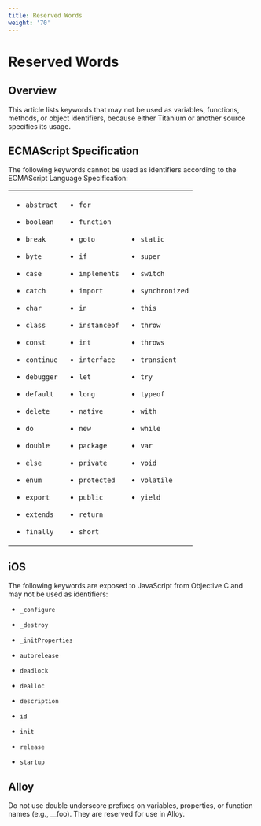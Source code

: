 ```yaml
---
title: Reserved Words
weight: '70'
---
```


# Reserved Words

## Overview

This article lists keywords that may not be used as variables, functions, methods, or object identifiers, because either Titanium or another source specifies its usage.

## ECMAScript Specification

The following keywords cannot be used as identifiers according to the ECMAScript Language Specification:

<table class="confluenceTable"><thead class=" "></thead><tfoot class=" "></tfoot><tbody class=" "><tr><td class="confluenceTd" rowspan="1" colspan="1"><ul class=" "><li class=" "><p><code>abstract</code></p></li><li class=" "><p><code>boolean</code></p></li><li class=" "><p><code>break</code></p></li><li class=" "><p><code>byte</code></p></li><li class=" "><p><code>case</code></p></li><li class=" "><p><code>catch</code></p></li><li class=" "><p><code>char</code></p></li><li class=" "><p><code>class</code></p></li><li class=" "><p><code>const</code></p></li><li class=" "><p><code>continue</code></p></li><li class=" "><p><code>debugger</code></p></li><li class=" "><p><code>default</code></p></li><li class=" "><p><code>delete</code></p></li><li class=" "><p><code>do</code></p></li><li class=" "><p><code>double</code></p></li><li class=" "><p><code>else</code></p></li><li class=" "><p><code>enum</code></p></li><li class=" "><p><code>export</code></p></li><li class=" "><p><code>extends</code></p></li><li class=" "><p><code>finally</code></p></li></ul></td><td class="confluenceTd" rowspan="1" colspan="1"><ul class=" "><li class=" "><p><code>for</code></p></li><li class=" "><p><code>function</code></p></li><li class=" "><p><code>goto</code></p></li><li class=" "><p><code>if</code></p></li><li class=" "><p><code>implements</code></p></li><li class=" "><p><code>import</code></p></li><li class=" "><p><code>in</code></p></li><li class=" "><p><code>instanceof</code></p></li><li class=" "><p><code>int</code></p></li><li class=" "><p><code>interface</code></p></li><li class=" "><p><code>let</code></p></li><li class=" "><p><code>long</code></p></li><li class=" "><p><code>native</code></p></li><li class=" "><p><code>new</code></p></li><li class=" "><p><code>package</code></p></li><li class=" "><p><code>private</code></p></li><li class=" "><p><code>protected</code></p></li><li class=" "><p><code>public</code></p></li><li class=" "><p><code>return</code></p></li><li class=" "><p><code>short</code></p></li></ul></td><td class="confluenceTd" rowspan="1" colspan="1"><ul class=" "><li class=" "><p><code>static</code></p></li><li class=" "><p><code>super</code></p></li><li class=" "><p><code>switch</code></p></li><li class=" "><p><code>synchronized</code></p></li><li class=" "><p><code>this</code></p></li><li class=" "><p><code>throw</code></p></li><li class=" "><p><code>throws</code></p></li><li class=" "><p><code>transient</code></p></li><li class=" "><p><code>try</code></p></li><li class=" "><p><code>typeof</code></p></li><li class=" "><p><code>with</code></p></li><li class=" "><p><code>while</code></p></li><li class=" "><p><code>var</code></p></li><li class=" "><p><code>void</code></p></li><li class=" "><p><code>volatile</code></p></li><li class=" "><p><code>yield</code></p></li></ul></td></tr></tbody></table>

## iOS

The following keywords are exposed to JavaScript from Objective C and may not be used as identifiers:

* `_configure`

* `_destroy`

* `_initProperties`

* `autorelease`

* `deadlock`

* `dealloc`

* `description`

* `id`

* `init`

* `release`

* `startup`

## Alloy

Do not use double underscore prefixes on variables, properties, or function names (e.g., \_\_foo). They are reserved for use in Alloy.
